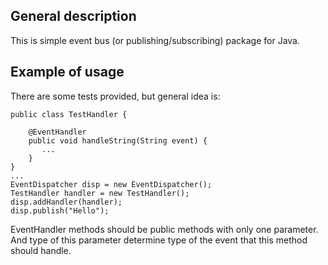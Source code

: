 General description
-------------------

This is simple event bus (or publishing/subscribing) package for Java.

Example of usage
----------------

There are some tests  provided, but general idea is:

	public class TestHandler {	
		
		@EventHandler
		public void handleString(String event) {
		   ...
		}
	}
	...
	EventDispatcher disp = new EventDispatcher();
	TestHandler handler = new TestHandler();		
	disp.addHandler(handler);
	disp.publish("Hello");
	
EventHandler methods should be public methods with only one parameter. And type
of this parameter determine type of the event that this method should handle.	